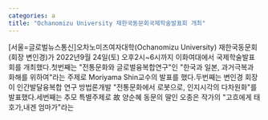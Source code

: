 ```yaml
---
categories: a
title: "Ochanomizu University 재한국동문회국제학술발표회 개최"
---
```

[서울=글로벌뉴스통신]오차노미즈여자대학(Ochanomizu University) 재한국동문회(회장 변인경)가 2022년9월 24일(토) 오후2시~6시까지 이화여대에서 국제학술발표회를 개최했다.첫번째는 "전통문화와 글로벌융복합연구"인 "한국과 일본, 과거극복과 화해를 위하여"라는 주제로 Moriyama Shin교수의 발표를 했다.두번째는 변인경 회장이 인간발달융복합 연구 방법론개발 "전통문화에서 로봇으로, 인지시각의 다차원화"를 발표했다.세번째는 추모 특별주제로 故 양순혜 동문의 딸인 오종은 작가의 "고흐에게 태호가,내겐 엄마가"라는